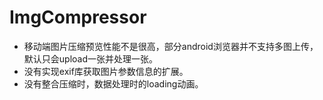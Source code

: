 # ImgCompressor

- 移动端图片压缩预览性能不是很高，部分android浏览器并不支持多图上传，默认只会upload一张并处理一张。
- 没有实现exif库获取图片参数信息的扩展。
- 没有整合压缩时，数据处理时的loading动画。
